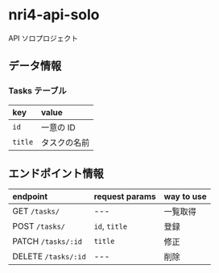 # nri4-api-solo

API ソロプロジェクト

## データ情報

### Tasks テーブル

| key     | value        |
| :------ | :----------- |
| `id`    | 一意の ID    |
| `title` | タスクの名前 |

## エンドポイント情報

| endpoint            | request params | way to use |
| :------------------ | :------------- | :--------- |
| GET `/tasks/`       | ---            | 一覧取得   |
| POST `/tasks/`      | `id`, `title`  | 登録       |
| PATCH `/tasks/:id`  | `title`        | 修正       |
| DELETE `/tasks/:id` | ---            | 削除       |
